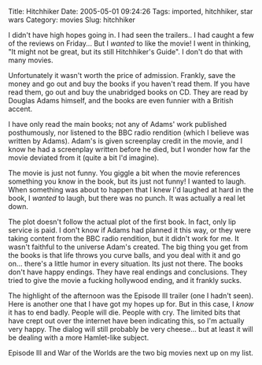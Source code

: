 Title: Hitchhiker
Date: 2005-05-01 09:24:26
Tags: imported, hitchhiker, star wars
Category: movies
Slug: hitchhiker

I didn't have high hopes going in.  I had seen the trailers.. I had caught a few of the reviews on Friday... But I <em>wanted</em> to like the movie!  I went in thinking, "It might not be great, but its still Hitchhiker's Guide".  I don't do that with many movies.

Unfortunately it wasn't worth the price of admission.  Frankly, save the money and go out and buy the books if you haven't read them.  If you have read them, go out and buy the unabridged books on CD.  They are read by Douglas Adams himself, and the books are even funnier with a British accent.

I have only read the main books; not any of Adams' work published posthumously, nor listened to the BBC radio rendition (which I believe was written by Adams).  Adam's is given screenplay credit in the movie, and I know he had a screenplay written before he died, but I wonder how far the movie deviated from it (quite a bit I'd imagine).

The movie is just not funny.  You giggle a bit when the movie references something you know in the book, but its just not funny!  I wanted to laugh.  When something was about to happen that I knew I'd laughed at hard in the book, I <em>wanted</em> to laugh, but there was no punch.  It was actually a real let down.

The plot doesn't follow the actual plot of the first book.  In fact, only lip service is paid.  I don't know if Adams had planned it this way, or they were taking content from the BBC radio rendition, but it didn't work for me.  It wasn't faithful to the universe Adam's created.  The big thing you get from the books is that life throws you curve balls, and you deal with it and go on... there's a little humor in every situation.  Its just not there.  The books don't have happy endings.  They have real endings and conclusions.  They tried to give the movie a fucking hollywood ending, and it frankly sucks.

The highlight of the afternoon was the Episode III trailer (one I hadn't seen).  Here is another one that I have got my hopes up for.  But in this case, I <em>know</em> it has to end badly.  People will die.  People with cry.  The limited bits that have crept out over the internet have been indicating this, so I'm actually very happy.  The dialog will still probably be very cheese... but at least it will be dealing with a more Hamlet-like subject.

Episode III and War of the Worlds are the two big movies next up on my list.

